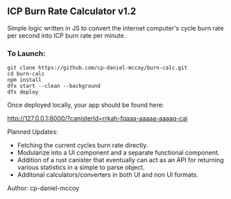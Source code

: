 ## ICP Burn Rate Calculator v1.2

Simple logic written in JS to convert the internet computer's cycle burn rate per second into ICP burn rate per minute.

### To Launch:

```
git clone https://github.com/cp-daniel-mccoy/burn-calc.git
cd burn-calc
npm install
dfx start --clean --background
dfx deploy
```

Once deployed locally, your app should be found here:

http://127.0.0.1:8000/?canisterId=rrkah-fqaaa-aaaaa-aaaaq-cai
<br>

Planned Updates:

* Fetching the current cycles burn rate directly.
* Modularize into a UI component and a separate functional component.
* Addition of a rust canister that eventually can act as an API for returning various statistics in a simple to parse object.
* Additonal calculators/converters in both UI and non UI formats.

Author: cp-daniel-mccoy